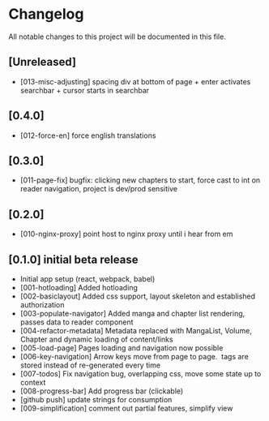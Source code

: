 # Changelog
All notable changes to this project will be documented in this file.

## [Unreleased]
- [013-misc-adjusting] spacing div at bottom of page + enter activates searchbar + cursor starts in searchbar

## [0.4.0]
- [012-force-en] force english translations

## [0.3.0]
- [011-page-fix] bugfix: clicking new chapters to start, force cast to int on reader navigation, project is dev/prod sensitive

## [0.2.0]
- [010-nginx-proxy] point host to nginx proxy until i hear from em

## [0.1.0] initial beta release
- Initial app setup (react, webpack, babel)
- [001-hotloading] Added hotloading
- [002-basiclayout] Added css support, layout skeleton and established authorization
- [003-populate-navigator] Added manga and chapter list rendering, passes data to reader component
- [004-refactor-metadata] Metadata replaced with MangaList, Volume, Chapter and dynamic loading of content/links
- [005-load-page] Pages loading and navigation now possible
- [006-key-navigation] Arrow keys move from page to page. <img> tags are stored instead of re-generated every time
- [007-todos] Fix navigation bug, overlapping css, move some state up to context
- [008-progress-bar] Add progress bar (clickable)
- [github push] update strings for consumption
- [009-simplification] comment out partial features, simplify view
